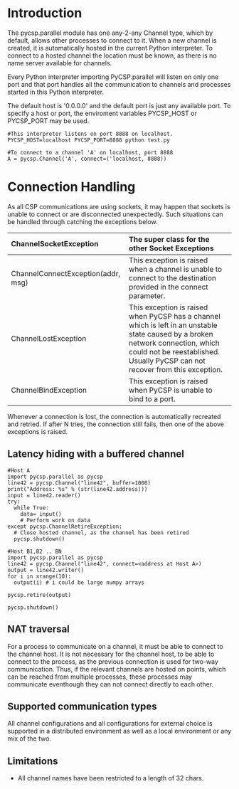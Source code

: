 

# Introduction #

The pycsp.parallel module has one any-2-any Channel type, which by default, allows other processes to connect to it. When a new channel is created, it is automatically hosted in the current Python interpreter. To connect to a hosted channel the location must be known, as there is no name server available for channels.

Every Python interpreter importing PyCSP.parallel will listen on only one port and that port handles all the communication to channels and processes started in this Python interpreter.

The default host is '0.0.0.0' and the default port is just any available port. To specify a host or port, the enviroment variables PYCSP\_HOST or PYCSP\_PORT may be used.

```
#This interpreter listens on port 8888 on localhost.
PYCSP_HOST=localhost PYCSP_PORT=8888 python test.py
```

```
#To connect to a channel 'A' on localhost, port 8888
A = pycsp.Channel('A', connect=('localhost, 8888))
```

# Connection Handling #

As all CSP communications are using sockets, it may happen that sockets is unable to connect or are disconnected unexpectedly. Such situations can be handled through catching the exceptions below.

| ChannelSocketException | The super class for the other Socket Exceptions |
|:-----------------------|:------------------------------------------------|
| ChannelConnectException(addr, msg) | This exception is raised when a channel is unable to connect to the destination provided in the connect parameter. |
| ChannelLostException |  This exception is raised when PyCSP has a channel which is left in an unstable state caused by a broken network connection, which could not be reestablished. Usually PyCSP can not recover from this exception. |
| ChannelBindException | This exception is raised when PyCSP is unable to bind to a port. |


Whenever a connection is lost, the connection is automatically recreated and retried. If after N tries, the connection still fails, then one of the above exceptions is raised.

## Latency hiding with a buffered channel ##

```
#Host A
import pycsp.parallel as pycsp
line42 = pycsp.Channel("line42", buffer=1000)
print("Address: %s" % (str(line42.address)))
input = line42.reader()
try:
  while True:
    data= input()
    # Perform work on data
except pycsp.ChannelRetireException:
  # Close hosted channel, as the channel has been retired
  pycsp.shutdown()
```


```
#Host B1,B2 .. BN
import pycsp.parallel as pycsp
line42 = pycsp.Channel("line42", connect=<address at Host A>)
output = line42.writer()
for i in xrange(10):
  output(i) # i could be large numpy arrays

pycsp.retire(output)

pycsp.shutdown()
```
## NAT traversal ##

For a process to communicate on a channel, it must be able to connect to the channel host. It is not necessary for the channel host, to be able to connect to the process, as the previous connection is used for two-way communication. Thus, if the relevant channels are hosted on points, which can be reached from multiple processes, these processes may communicate eventhough they can not connect directly to each other.

## Supported communication types ##

All channel configurations and all configurations for external choice is supported in a distributed environment as well as a local environment or any mix of the two.

## Limitations ##

  * All channel names have been restricted to a length of 32 chars.